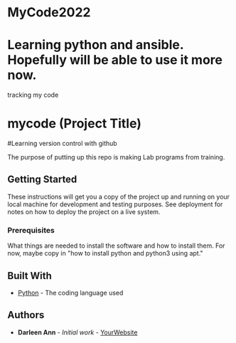 # MyCode2022
# Learning python and ansible.  Hopefully will be able to use it more now.
tracking my code

# mycode (Project Title)

#Learning version control with github

The purpose of putting up this repo is making Lab programs from training.

## Getting Started

These instructions will get you a copy of the project up and running on your local machine
for development and testing purposes. See deployment for notes on how to deploy the project
on a live system.

### Prerequisites

What things are needed to install the software and how to install them. For now, maybe copy in
"how to install python and python3 using apt."

## Built With

* [Python](https://www.python.org/) - The coding language used

## Authors

* **Darleen Ann** - *Initial work* - [YourWebsite](https://example.com/)
